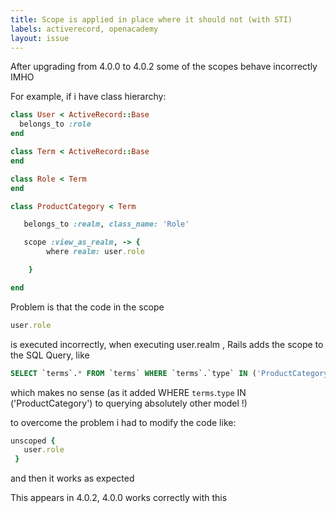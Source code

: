 ```yaml
---
title: Scope is applied in place where it should not (with STI)
labels: activerecord, openacademy
layout: issue
---
```


After upgrading from 4.0.0 to 4.0.2 some of the scopes behave incorrectly IMHO

For example, if i have class hierarchy:

``` ruby
class User < ActiveRecord::Base
  belongs_to :role
end

class Term < ActiveRecord::Base
end

class Role < Term
end

class ProductCategory < Term

   belongs_to :realm, class_name: 'Role'

   scope :view_as_realm, -> {
        where realm: user.role

    }

end
```

Problem is that the code in the scope

``` ruby
user.role
```

is executed incorrectly,
when executing user.realm , Rails adds the scope to the SQL Query, like

``` sql
SELECT `terms`.* FROM `terms` WHERE `terms`.`type` IN ('ProductCategory') AND `terms`.`type` IN ('Role') AND `terms`.`id` = 193 ORDER BY `terms`.`id` ASC LIMIT 1
```

which makes no sense (as it added  WHERE `terms`.`type` IN ('ProductCategory')  to querying absolutely other model !)

to overcome the problem i had to modify the code like:

``` ruby
unscoped {
   user.role    
 }
```

and then it works as expected

This appears in 4.0.2, 4.0.0 works correctly with this

